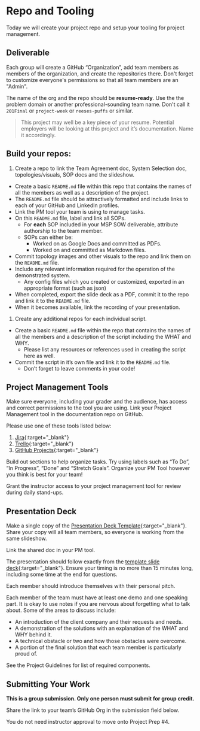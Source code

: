 # Repo and Tooling

Today we will create your project repo and setup your tooling for project management.

## Deliverable

Each group will create a GitHub “Organization”, add team members as members of the organization, and create the repositories there. Don't forget to customize everyone's permissions so that all team members are an "Admin".

The name of the org and the repo should be **resume-ready**. Use the the problem domain or another professional-sounding team name. Don't call it `201Final` or `project-week` or `reeses-puffs` or similar.

> This project may well be a key piece of your resume. Potential employers will be looking at this project and it’s documentation. Name it accordingly.

## Build your repos:

1. Create a repo to link the Team Agreement doc, System Selection doc, topologies/visuals, SOP docs and the slideshow.

- Create a basic `README.md` file within this repo that contains the names of all the members as well as a description of the project.
- The `README.md` file should be attractively formatted and include links to each of your GitHub and LinkedIn profiles.
- Link the PM tool your team is using to manage tasks.
- On this `README.md` file, label and link all SOPs.
  - For **each** SOP included in your MSP SOW deliverable, attribute authorship to the team member.
  - SOPs can either be:
    - Worked on as Google Docs and committed as PDFs.
    - Worked on and committed as Markdown files.
- Commit topology images and other visuals to the repo and link them on the `README.md` file.
- Include any relevant information required for the operation of the demonstrated system.
  - Any config files which you created or customized, exported in an appropriate format (such as json)
- When completed, export the slide deck as a PDF, commit it to the repo and link it to the `README.md` file.
- When it becomes available, link the recording of your presentation.

1. Create any additional repos for each individual script.

- Create a basic `README.md` file within the repo that contains the names of all the members and a description of the script including the WHAT and WHY.
  - Please list any resources or references used in creating the script here as well.
- Commit the script in it’s own file and link it to the `README.md` file.
  - Don’t forget to leave comments in your code!

## Project Management Tools

Make sure everyone, including your grader and the audience, has access and correct permissions to the tool you are using. Link your Project Management tool in the documentation repo on GitHub.

Please use one of these tools listed below:

1. [Jira](https://www.atlassian.com/software/jira){:target="_blank"}
1. [Trello](https://trello.com/){:target="_blank"}
1. [GitHub Projects](https://help.github.com/en/articles/about-project-boards){:target="_blank"}

Build out sections to help organize tasks. Try using labels such as “To Do”, “In Progress”, “Done” and “Stretch Goals”. Organize your PM Tool however you think is best for your team!

Grant the instructor access to your project management tool for review during daily stand-ups.

## Presentation Deck

Make a single copy of the [Presentation Deck Template](https://docs.google.com/presentation/d/1iv8uB6H0P49RN9IF6cYA5lpfiuL4WBGQqcbEu6Q4JAA/edit#slide=id.g2accd1c413_1_55){:target="_blank"}. Share your copy will all team members, so everyone is working from the same slideshow.

Link the shared doc in your PM tool.

The presentation should follow exactly from the [template slide deck](https://docs.google.com/presentation/d/1iv8uB6H0P49RN9IF6cYA5lpfiuL4WBGQqcbEu6Q4JAA/edit#slide=id.g2accd1c413_1_55){:target="_blank"}. Ensure your timing is no more than 15 minutes long, including some time at the end for questions.

Each member should introduce themselves with their personal pitch.

Each member of the team must have at least one demo and one speaking part. It is okay to use notes if you are nervous about forgetting what to talk about. Some of the areas to discuss include:

- An introduction of the client company and their requests and needs.
- A demonstration of the solutions with an explanation of the WHAT and WHY behind it.
- A technical obstacle or two and how those obstacles were overcome.
- A portion of the final solution that each team member is particularly proud of.

See the Project Guidelines for list of required components.

## Submitting Your Work

**This is a group submission. Only one person must submit for group credit.**

Share the link to your team’s GitHub Org in the submission field below.

You do not need instructor approval to move onto Project Prep #4.
